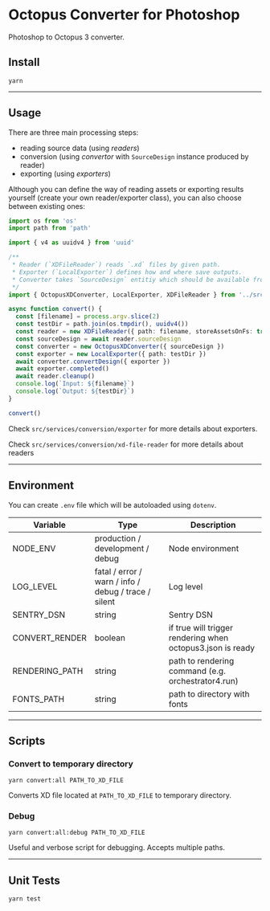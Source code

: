 # Octopus Converter for Photoshop

Photoshop to Octopus 3 converter.

## Install

```
yarn
```

---

## Usage

There are three main processing steps:

- reading source data (using _readers_)
- conversion (using _convertor_ with `SourceDesign` instance produced by reader)
- exporting (using _exporters_)

Although you can define the way of reading assets or exporting results yourself (create your own reader/exporter class), you can also choose between existing ones:

```ts
import os from 'os'
import path from 'path'

import { v4 as uuidv4 } from 'uuid'

/**
 * Reader (`XDFileReader`) reads `.xd` files by given path.
 * Exporter (`LocalExporter`) defines how and where save outputs.
 * Converter takes `SourceDesign` entitiy which should be available from reader as constructor option and exporter as convertDesign option.
 */
import { OctopusXDConverter, LocalExporter, XDFileReader } from '../src'

async function convert() {
  const [filename] = process.argv.slice(2)
  const testDir = path.join(os.tmpdir(), uuidv4())
  const reader = new XDFileReader({ path: filename, storeAssetsOnFs: true })
  const sourceDesign = await reader.sourceDesign
  const converter = new OctopusXDConverter({ sourceDesign })
  const exporter = new LocalExporter({ path: testDir })
  await converter.convertDesign({ exporter })
  await exporter.completed()
  await reader.cleanup()
  console.log(`Input: ${filename}`)
  console.log(`Output: ${testDir}`)
}

convert()
```

Check `src/services/conversion/exporter` for more details about exporters.

Check `src/services/conversion/xd-file-reader` for more details about readers

---

## Environment

You can create `.env` file which will be autoloaded using `dotenv`.

| Variable       | Type                                                 | Description                                                |
| -------------- | ---------------------------------------------------- | ---------------------------------------------------------- |
| NODE_ENV       | production / development / debug                     | Node environment                                           |
| LOG_LEVEL      | fatal / error / warn / info / debug / trace / silent | Log level                                                  |
| SENTRY_DSN     | string                                               | Sentry DSN                                                 |
| CONVERT_RENDER | boolean                                              | if true will trigger rendering when octopus3.json is ready |
| RENDERING_PATH | string                                               | path to rendering command (e.g. orchestrator4.run)         |
| FONTS_PATH     | string                                               | path to directory with fonts                               |

---

## Scripts

### Convert to temporary directory

```
yarn convert:all PATH_TO_XD_FILE
```

Converts XD file located at `PATH_TO_XD_FILE` to temporary directory.

### Debug

```
yarn convert:all:debug PATH_TO_XD_FILE
```

Useful and verbose script for debugging. Accepts multiple paths.

---

## Unit Tests

```
yarn test
```
